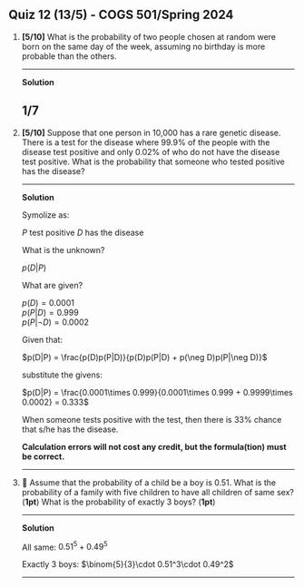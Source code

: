 
Quiz 12 (13/5) - COGS 501/Spring 2024
------------------------------------

1. **[5/10]** What is the probability of two people chosen at random were born on the same day of the week, assuming no birthday is more probable than the others. 

    ----------------------

    **Solution**

    $1/7$
    ----------------------
    

1. **[5/10]** Suppose that one person in 10,000 has a rare genetic disease. There is a test for the disease where 99.9% of the people with the disease test positive and only 0.02% of who do not have the disease test positive. What is the probability that someone who tested positive has the disease?  
   

    ----------------------

    **Solution**

    Symolize as:

    $P$ test positive 
    $D$ has the disease

    What is the unknown?

    $p(D|P)$ 

    What are given?

    $p(D) = 0.0001$  
    $p(P|D) = 0.999$  
    $p(P|\neg D) = 0.0002$  

    Given that:

    $p(D|P) = \frac{p(D)p(P|D)}{p(D)p(P|D) + p(\neg D)p(P|\neg D)}$ 
  
    substitute the givens:

    $p(D|P) = \frac{0.0001\times 0.999}{0.0001\times 0.999 + 0.9999\times 0.0002} = 0.333$

    When someone tests positive with the test, then there is $33\%$ chance that
    s/he has the disease.


    **Calculation errors will not cost any credit, but the formula(tion) must be
    correct.**

    ----------------------


1. 💎  Assume that the probability of a child be a boy is 0.51. What is the probability of a family with five children to have all children of same sex? (**1pt**) What is the probability of exactly 3 boys? (**1pt**)  


    ----------------------

    **Solution**

    All same: $0.51^5 + 0.49^5$

    Exactly 3 boys: $\binom{5}{3}\cdot 0.51^3\cdot 0.49^2$

    ----------------------
